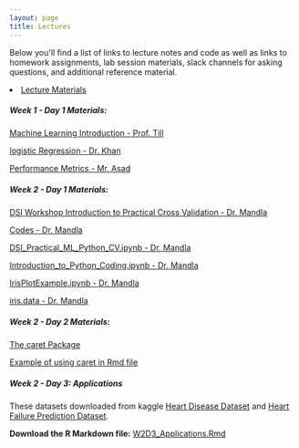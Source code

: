 ```yaml
---
layout: page
title: Lectures
---
```


Below you'll find a list of links to lecture notes and code as well as links to homework assignments, lab session materials, slack channels for asking questions, and additional reference material. 


<li><a href="https://github.com/mlcourseukzn/DSI_Africa_ML_ShortCourse.github.io">Lecture Materials</a></li>

##### Week 1 - Day 1 Materials:

<a href="https://mlcourseukzn.github.io/PDFLectures/Day1/MachineLearningIntro.pdf" download>Machine Learning Introduction - Prof. Till</a>

<a href="https://mlcourseukzn.github.io/PDFLectures/Day1/logisticRegression.pdf" download>logistic Regression - Dr. Khan</a>

<a href="https://mlcourseukzn.github.io/PDFLectures/Day1/PerformanceMetrics.pdf" download>Performance Metrics - Mr. Asad</a>

##### Week 2 - Day 1 Materials:

<a href="https://mlcourseukzn.github.io/PDFLectures/DSI WorkshopIntroduction_to_PracticalCrossValidation.pdf" download>DSI Workshop Introduction to Practical Cross Validation - Dr. Mandla</a>

<a href="https://mlcourseukzn.github.io/PDFLectures/Code.zip" download>Codes - Dr. Mandla</a>

<a href="https://mlcourseukzn.github.io/PDFLectures/DSI_Practical_ML_Python_CV.ipynb" download>DSI_Practical_ML_Python_CV.ipynb - Dr. Mandla</a>

<a href="https://mlcourseukzn.github.io/PDFLectures/Introduction_to_Python_Coding.ipynb" download>Introduction_to_Python_Coding.ipynb - Dr. Mandla</a>

<a href="https://mlcourseukzn.github.io/PDFLectures/IrisPlotExample.ipynb" download>IrisPlotExample.ipynb - Dr. Mandla</a>

<a href="https://mlcourseukzn.github.io/PDFLectures/iris.data" download>iris.data - Dr. Mandla</a>

##### Week 2 - Day 2 Materials:

<a href="https://topepo.github.io/caret/" target="_blank">The caret Package</a>

<a href="https://mlcourseukzn.github.io/PDFLectures/caret package.Rmd" download>Example of using caret in Rmd file</a>

##### Week 2 - Day 3: Applications

These datasets downloaded from kaggle <a href="https://www.kaggle.com/datasets/johnsmith88/heart-disease-dataset?resource=download" target="_blank">Heart Disease Dataset</a> and <a href="https://www.kaggle.com/datasets/fedesoriano/heart-failure-prediction" target="_blank">Heart Failure Prediction Dataset</a>.

**Download the R Markdown file:** <a href="https://mlcourseukzn.github.io/PDFLectures/W2D3_Applications.Rmd" download>W2D3_Applications.Rmd</a>


